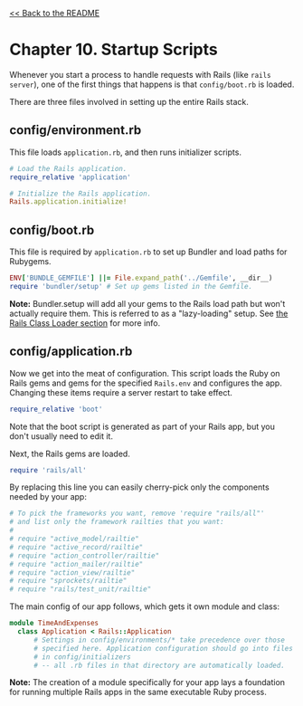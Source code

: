 [&lt;&lt; Back to the README](README.md)

# Chapter 10. Startup Scripts

Whenever you start a process to handle requests with Rails (like `rails server`),
one of the first things that happens is that `config/boot.rb` is loaded.

There are three files involved in setting up the entire Rails stack.

## config/environment.rb

This file loads `application.rb`, and then runs initializer scripts.

```ruby
# Load the Rails application.
require_relative 'application'

# Initialize the Rails application.
Rails.application.initialize!
```

## config/boot.rb

This file is required by `application.rb` to set up Bundler and load paths for
Rubygems.

```ruby
ENV['BUNDLE_GEMFILE'] ||= File.expand_path('../Gemfile', __dir__)
require 'bundler/setup' # Set up gems listed in the Gemfile.
```

**Note:** Bundler.setup will add all your gems to the Rails load path but won't
actually require them. This is referred to as a "lazy-loading" setup. See
[the Rails Class Loader section][development-mode] for more info.

## config/application.rb

Now we get into the meat of configuration. This script loads the Ruby on Rails
gems and gems for the specified `Rails.env` and configures the app. Changing
these items require a server restart to take effect.

```ruby
require_relative 'boot'
```

Note that the boot script is generated as part of your Rails app, but you don't
usually need to edit it.

Next, the Rails gems are loaded.

```ruby
require 'rails/all'
```

By replacing this line you can easily cherry-pick only the components needed
by your app:

```ruby
# To pick the frameworks you want, remove 'require "rails/all"'
# and list only the framework railties that you want:
#
# require "active_model/railtie"
# require "active_record/railtie"
# require "action_controller/railtie"
# require "action_mailer/railtie"
# require "action_view/railtie"
# require "sprockets/railtie"
# require "rails/test_unit/railtie"
```

The main config of our app follows, which gets it own module and class:

```ruby
module TimeAndExpenses
  class Application < Rails::Application
      # Settings in config/environments/* take precedence over those
      # specified here. Application configuration should go into files
      # in config/initializers
      # -- all .rb files in that directory are automatically loaded.
```

**Note:** The creation of a module specifically for your app lays a foundation
for running multiple Rails apps in the same executable Ruby process.

[development-mode]: ch14-development-mode.md
